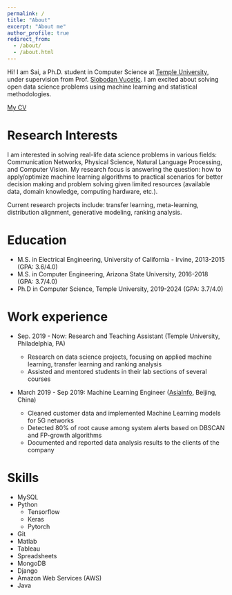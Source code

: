 ```yaml
---
permalink: /
title: "About"
excerpt: "About me"
author_profile: true
redirect_from: 
  - /about/
  - /about.html
---
```


Hi! I am Sai, a Ph.D. student in Computer Science at [Temple University](https://cis.temple.edu/academics/graduate/phd/), under supervision from Prof. [Slobodan Vucetic](https://dabi.temple.edu/slobodan-vucetic/). I am excited about solving open data science problems using machine learning and statistical methodologies. 

<a href="https://drive.google.com/file/d/1SmHVeINVBCwSX_4KpKzY9p3VLJv1MUl7/view?usp=sharing" target="_blank">My CV</a>

Research Interests
======
I am interested in solving real-life data science problems in various fields: Communication Networks, Physical Science, Natural Language Processing, and Computer Vision. My research focus is answering the question: how to apply/optimize machine learning algorithms to practical scenarios for better decision making and problem solving given limited resources (available data, domain knowledge, computing hardware, etc.).

Current research projects include: transfer learning, meta-learning, distribution alignment, generative modeling, ranking analysis.

Education
======
* M.S. in Electrical Engineering, University of California - Irvine, 2013-2015 (GPA: 3.6/4.0)
* M.S. in Computer Engineering, Arizona State University, 2016-2018 (GPA: 3.7/4.0)
* Ph.D in Computer Science, Temple University, 2019-2024 (GPA: 3.7/4.0)

Work experience
======
* Sep. 2019 - Now: Research and Teaching Assistant (Temple University, Philadelphia, PA)                  
  * Research on data science projects, focusing on applied machine learning, transfer learning and ranking analysis
  * Assisted and mentored students in their lab sections of several courses


* March 2019 - Sep 2019: Machine Learning Engineer ([AsiaInfo](https://www.asiainfo.com/en_us/index.html), Beijing, China)                   
  * Cleaned customer data and implemented Machine Learning models for 5G networks
  * Detected 80% of root cause among system alerts based on DBSCAN and FP-growth algorithms
  * Documented and reported data analysis results to the clients of the company

 
Skills
======
* MySQL
* Python
  * Tensorflow
  * Keras
  * Pytorch
* Git
* Matlab
* Tableau
* Spreadsheets
* MongoDB
* Django
* Amazon Web Services (AWS)
* Java
